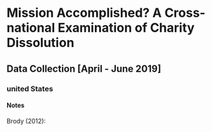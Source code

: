 # Mission Accomplished? A Cross-national Examination of Charity Dissolution

## Data Collection [April - June 2019]

### united States

#### Notes

Brody (2012):

```Because of legislation enacted in 2006, the IRS will be able to clean up its Business Master File to weed out those nonfiling small charities that have simply ceased to exist: Effective for tax years beginning in 2007 small organizations that fail to file an annual notice of their continued existence (and minimal other information) for three consecutive years will have their exemption revoked.34 As of 2009, the IRS records showed a total of 1,912,695 exempt organizations (1,238,201 million of which were exempt under section 501(c)(3)). As of mid-2011, the IRS had announced that the net total of automatic revocations exceeded 330,000.35 To ascertain whether these organizations were “in fact defunct or just uninformed and/or confused about IRS regulations,” 36 researchers who had previously reached out to vulnerable Indiana organizations concluded that 27 percent of organizations “that we have reason to believe are still active” lost their exemption for failure to file.